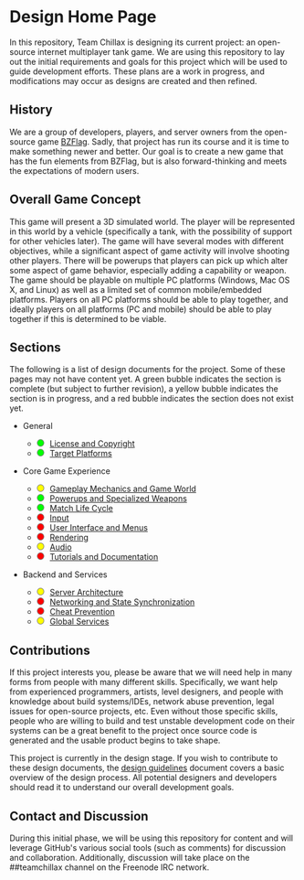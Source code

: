 # Design Home Page

In this repository, Team Chillax is designing its current project: an open-source internet multiplayer tank game. We are using this repository to lay out the initial requirements and goals for this project which will be used to guide development efforts. These plans are a work in progress, and modifications may occur as designs are created and then refined.

## History

We are a group of developers, players, and server owners from the open-source game [BZFlag](http://bzflag.org). Sadly, that project has run its course and it is time to make something newer and better. Our goal is to create a new game that has the fun elements from BZFlag, but is also forward-thinking and meets the expectations of modern users.

## Overall Game Concept

This game will present a 3D simulated world. The player will be represented in this world by a vehicle (specifically a tank, with the possibility of support for other vehicles later). The game will have several modes with different objectives, while a significant aspect of game activity will involve shooting other players. There will be powerups that players can pick up which alter some aspect of game behavior, especially adding a capability or weapon. The game should be playable on multiple PC platforms (Windows, Mac OS X, and Linux) as well as a limited set of common mobile/embedded platforms. Players on all PC platforms should be able to play together, and ideally players on all platforms (PC and mobile) should be able to play together if this is determined to be viable.

## Sections

The following is a list of design documents for the project. Some of these pages may not have content yet. A green bubble indicates the section is complete (but subject to further revision), a yellow bubble indicates the section is in progress, and a red bubble indicates the section does not exist yet.

- General
  - ![Ready](README/ready.png) [License and Copyright](license_and_copyright.md)
  - ![Ready](README/ready.png) [Target Platforms](target_platforms.md)

- Core Game Experience
  - ![Incomplete](README/incomplete.png) [Gameplay Mechanics and Game World](gameplay_mechanics_and_game_world.md)
  - ![Ready](README/ready.png) [Powerups and Specialized Weapons](powerups_and_specialized_weapons.md)
  - ![Ready](README/ready.png) [Match Life Cycle](match_life_cycle.md)
  - ![Missing](README/missing.png) [Input](input.md)
  - ![Missing](README/missing.png) [User Interface and Menus](user_interface_and_menus.md)
  - ![Missing](README/missing.png) [Rendering](rendering.md)
  - ![Incomplete](README/incomplete.png) [Audio](audio.md)
  - ![Missing](README/missing.png) [Tutorials and Documentation](tutorials_and_documentation.md)

- Backend and Services
  - ![Incomplete](README/incomplete.png) [Server Architecture](server_architecture.md)
  - ![Missing](README/missing.png) [Networking and State Synchronization](networking_and_state_synchronization.md)
  - ![Missing](README/missing.png) [Cheat Prevention](cheat_prevention.md)
  - ![Incomplete](README/incomplete.png) [Global Services](global_services.md)

## Contributions

If this project interests you, please be aware that we will need help in many forms from people with many different skills. Specifically, we want help from experienced programmers, artists, level designers, and people with knowledge about build systems/IDEs, network abuse prevention, legal issues for open-source projects, etc. Even without those specific skills, people who are willing to build and test unstable development code on their systems can be a great benefit to the project once source code is generated and the usable product begins to take shape.

This project is currently in the design stage. If you wish to contribute to these design documents, the [design guidelines](design_guidelines.md) document covers a basic overview of the design process. All potential designers and developers should read it to understand our overall development goals.

## Contact and Discussion

During this initial phase, we will be using this repository for content and will leverage GitHub's various social tools (such as comments) for discussion and collaboration. Additionally, discussion will take place on the ##teamchillax channel on the Freenode IRC network.
